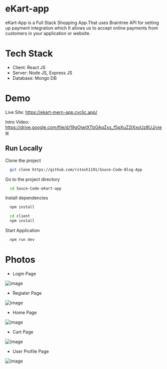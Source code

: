 # eKart-app

eKart-App is a Full Stack Shopping App.That uses Braintree API for setting up payment integration which It allows us to accept online payments from customers in your application or website.

# Tech Stack
- Client: React JS
- Server: Node JS, Express JS
- Database: Mongo DB

# Demo
Live Site: https://ekart-mern-app.cyclic.app/

Intro Video: https://drive.google.com/file/d/19gOjwtXTbGAqZxs_f5pXuZ2lXxoUz8UJ/view

## Run Locally

Clone the project

```bash
  git clone https://github.com/ritesh1191/Souce-Code-Blog-App
```

Go to the project directory

```bash
  cd Souce-Code-eKart-app
```

Install dependencies

```bash
  npm install
```

```bash
  cd client
  npm install
```

Start Application

```bash
  npm run dev
```


# Photos

- Login Page
  
 ![image](https://github.com/ritesh1191/Souce-Code-eKart-app/assets/101041207/ed6b6e4b-9e45-45f9-b9b2-a7dafbde65e7)

- Regiater Page
  
![image](https://github.com/ritesh1191/Souce-Code-eKart-app/assets/101041207/5bd63bfb-3fc6-4600-bbfe-a2af63ab3072)

- Home Page
  
![image](https://github.com/ritesh1191/Souce-Code-eKart-app/assets/101041207/4d6173e8-1273-42b7-93d7-22a70584fae3)

- Cart Page
  
![image](https://github.com/ritesh1191/Souce-Code-eKart-app/assets/101041207/6171b9db-8de1-493d-943d-a69745e15180)

- User Profile Page
  
![image](https://github.com/ritesh1191/Souce-Code-eKart-app/assets/101041207/3ce7d0da-ba80-453d-9a03-80abbc952c22)





